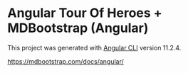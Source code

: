 # Angular Tour Of Heroes +  MDBootstrap (Angular)

This project was generated with [Angular CLI](https://github.com/angular/angular-cli) version 11.2.4.

https://mdbootstrap.com/docs/angular/

